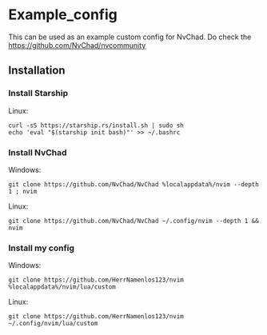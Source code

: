 # Example_config

This can be used as an example custom config for NvChad. Do check the https://github.com/NvChad/nvcommunity

## Installation

### Install Starship

Linux:
```
curl -sS https://starship.rs/install.sh | sudo sh
echo 'eval "$(starship init bash)"' >> ~/.bashrc
```

### Install NvChad

Windows:   
```
git clone https://github.com/NvChad/NvChad %localappdata%/nvim --depth 1 ; nvim
```
Linux:   
```
git clone https://github.com/NvChad/NvChad ~/.config/nvim --depth 1 && nvim
```

### Install my config

Windows:   
```
git clone https://github.com/HerrNamenlos123/nvim %localappdata%/nvim/lua/custom
```
Linux:  
```
git clone https://github.com/HerrNamenlos123/nvim ~/.config/nvim/lua/custom
```
